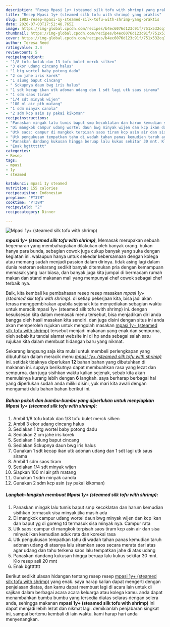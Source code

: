```yaml
---
description: "Resep Mpasi 1y+ (steamed silk tofu with shrimp) yang praktis"
title: "Resep Mpasi 1y+ (steamed silk tofu with shrimp) yang praktis"
slug: 1982-resep-mpasi-1y-steamed-silk-tofu-with-shrimp-yang-praktis
date: 2020-07-03T17:52:48.765Z
image: https://img-global.cpcdn.com/recipes/b4ec6076d123c91f/751x532cq70/mpasi-1y-steamed-silk-tofu-with-shrimp-foto-resep-utama.jpg
thumbnail: https://img-global.cpcdn.com/recipes/b4ec6076d123c91f/751x532cq70/mpasi-1y-steamed-silk-tofu-with-shrimp-foto-resep-utama.jpg
cover: https://img-global.cpcdn.com/recipes/b4ec6076d123c91f/751x532cq70/mpasi-1y-steamed-silk-tofu-with-shrimp-foto-resep-utama.jpg
author: Teresa Reed
ratingvalue: 3.4
reviewcount: 5
recipeingredient:
- "1/8 tofu kotak dan 13 tofu bulet merck silken"
- "3 ekor udang cincang halus"
- "1 btg wortel baby potong dadu"
- "2 cm jahe iris korek"
- "1 siung baput cincang"
- " Sckupnya daun bwg iris halus"
- "1 sdt kecap ikan utk adonan udang dan 1 sdt lagi utk saus sirama"
- "1 sdm saos tiram"
- "1/4 sdt minyak wijen"
- "100 ml air pth matang"
- "1 sdm minyak canola"
- "2 sdm kcp asin sy pakai kikoman"
recipeinstructions:
- "Panaskan mingak lalu tumis baput smp kecoklatan dan harum kemudian sisihkan termasuk sisa minyak jika masih ada"
- "Di mangkok campur udang wortel daun bwg minyak wijen dan kcp ikan dan baput yg di goreng td termasuk sisa minyak nya. Campur rata"
- "Utk saos: campur di mangkok terpisah saos tiram kcp asin air dan sisa minyak ikan kemudian aduk rata dan koreksi rasa"
- "Utk pengukusan tempatkan tahu di wadah tahan panas kemudian taruh adonan udang di atasnya lalu siramkan saos secara merata dari atas agar udang dan tahu terkena saos lalu tempatkan jahe di atas udang"
- "Panaskan dandang kukusan hingga beruap lalu kukus sekitar 30 mnt. Klo resep asli 20 mnt"
- "Enak bgttttttt"
categories:
- Resep
tags:
- mpasi
- 1y
- steamed

katakunci: mpasi 1y steamed 
nutrition: 155 calories
recipecuisine: Indonesian
preptime: "PT37M"
cooktime: "PT38M"
recipeyield: "2"
recipecategory: Dinner

---
```



![Mpasi 1y+ (steamed silk tofu with shrimp)](https://img-global.cpcdn.com/recipes/b4ec6076d123c91f/751x532cq70/mpasi-1y-steamed-silk-tofu-with-shrimp-foto-resep-utama.jpg)

<b><i>mpasi 1y+ (steamed silk tofu with shrimp)</i></b>, Memasak merupakan sebuah kegemaran yang membahagiakan dilakukan oleh banyak orang. bukan hanya para bunda, sebagian cowok juga cukup banyak yang suka dengan kegiatan ini. walaupun hanya untuk sekedar kebersamaan dengan kolega atau memang sudah menjadi passion dalam dirinya. tidak asing lagi dalam dunia restoran sekarang sedikit banyak ditemukan pria dengan kemampuan memasak yang luar biasa, dan banyak juga kita jumpai di bermacam rumah makan dan stand makanan mall yang mempunyai chef cowok sebagai chef terbaik nya.

Baik, kita kembali ke pembahasan resep resep masakan <i>mpasi 1y+ (steamed silk tofu with shrimp)</i>. di setiap pekerjaan kita, bisa jadi akan terasa menggembirakan apabila sejenak kita menyediakan sebagian waktu untuk meracik mpasi 1y+ (steamed silk tofu with shrimp) ini. dengan kesuksesan kita dalam memasak menu tersebut, bisa menjadikan diri anda bangga oleh hasil masakan kita sendiri. dan juga disini dengan situs ini anda akan memperoleh rujukan untuk mengolah masakan <u>mpasi 1y+ (steamed silk tofu with shrimp)</u> tersebut menjadi makanan yang enak dan sempurna, oleh sebab itu tandai alamat website ini di hp anda sebagai salah satu rujukan kita dalam membuat hidangan baru yang nikmat.




Sekarang langsung saja kita mulai untuk membeli perlengkapan yang dibutuhkan dalam meracik menu <u><i>mpasi 1y+ (steamed silk tofu with shrimp)</i></u> ini. setidak tidaknya diperlukan <b>12</b> bahan bahan yang dibutuhkan di makanan ini. supaya berikutnya dapat membuahkan rasa yang lezat dan sempurna. dan juga sisihkan waktu kalian sejenak, sebab kita akan memulainya kurang lebih dengan <b>6</b> langkah. saya berharap berbagai hal yang diperlukan sudah anda miliki disini, yuk mari kita awali dengan mengamati dulu bahan bahan berikut ini.

<!--inarticleads1-->

##### Bahan pokok dan bumbu-bumbu yang diperlukan untuk menyiapkan Mpasi 1y+ (steamed silk tofu with shrimp):

1. Ambil 1/8 tofu kotak dan 1/3 tofu bulet merck silken
1. Ambil 3 ekor udang cincang halus
1. Sediakan 1 btg wortel baby potong dadu
1. Sediakan 2 cm jahe iris korek
1. Sediakan 1 siung baput cincang
1. Sediakan  Sckupnya daun bwg iris halus
1. Gunakan 1 sdt kecap ikan utk adonan udang dan 1 sdt lagi utk saus sirama
1. Ambil 1 sdm saos tiram
1. Sediakan 1/4 sdt minyak wijen
1. Siapkan 100 ml air pth matang
1. Gunakan 1 sdm minyak canola
1. Gunakan 2 sdm kcp asin (sy pakai kikoman)




<!--inarticleads2-->

##### Langkah-langkah membuat Mpasi 1y+ (steamed silk tofu with shrimp):

1. Panaskan mingak lalu tumis baput smp kecoklatan dan harum kemudian sisihkan termasuk sisa minyak jika masih ada
1. Di mangkok campur udang wortel daun bwg minyak wijen dan kcp ikan dan baput yg di goreng td termasuk sisa minyak nya. Campur rata
1. Utk saos: campur di mangkok terpisah saos tiram kcp asin air dan sisa minyak ikan kemudian aduk rata dan koreksi rasa
1. Utk pengukusan tempatkan tahu di wadah tahan panas kemudian taruh adonan udang di atasnya lalu siramkan saos secara merata dari atas agar udang dan tahu terkena saos lalu tempatkan jahe di atas udang
1. Panaskan dandang kukusan hingga beruap lalu kukus sekitar 30 mnt. Klo resep asli 20 mnt
1. Enak bgttttttt




Berikut sedikit ulasan hidangan tentang resep resep <u>mpasi 1y+ (steamed silk tofu with shrimp)</u> yang enak. saya harap kalian dapat mengerti dengan penjelasan diatas, dan kamu dapat membuat lagi di acara lain untuk di sajikan dalam berbagai acara acara keluarga atau kolega kamu. anda dapat menambahkan bumbu bumbu yang tersedia diatas selaras dengan selera anda, sehingga makanan <b>mpasi 1y+ (steamed silk tofu with shrimp)</b> ini dapat menjadi lebih lezat dan nikmat lagi. demikianlah penjabaran singkat ini, sampai bertemu kembali di lain waktu. kami harap hari anda menyenangkan.
